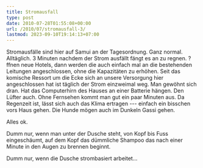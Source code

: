 ```yaml
---
title: Stromausfall
type: post
date: 2010-07-28T01:55:08+00:00
url: /2010/07/stromausfall-3/
lastmod: 2023-09-10T19:14:13+07:00
---
```

Stromausfälle sind hier auf Samui an der Tagesordnung. Ganz normal. Alltäglich. 3 Minuten nachdem der Strom ausfällt fängt es an zu regnen. ?ffnen neue Hotels, dann werden die auch einfach mal an die bestehenden Leitungen angeschlossen, ohne die Kapazitäten zu erhöhen. Seit das komische Ressort um die Ecke sich an unsere Versorgung hier angeschlossen hat ist täglich der Strom einzweimal weg. Man gewöhnt sich dran. Hat das Computerhirn des Hauses an einer Batterie hängen. Den Lüfter auch. Ohne Fernsehen kommt man gut ein paar Minuten aus. Da Regenzeit ist, lässt sich auch das Klima ertragen --- einfach ein bisschen vors Haus gehen. Die Hunde mögen auch im Dunkeln Gassi gehen.

Alles ok.

Dumm nur, wenn man unter der Dusche steht, von Kopf bis Fuss eingeschäumt, auf dem Kopf das dümmliche Shampoo das nach einer Minute in den Augen zu brennen beginnt.

Dumm nur, wenn die Dusche strombasiert arbeitet...
